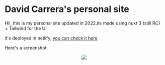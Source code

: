 # David Carrera's personal site

Hi!, this is my personal site updated in 2022,its made using nuxt 3 (still RC) + Tailwind for the UI

it's deployed in netlify, [you can check it here](https://brim01.netlify.app)

Here's a screenshot: 
<p align="center">
  <img src="https://res.cloudinary.com/dm9coohcf/image/upload/v1651532347/personal-site_screenshot_plezdy.png"
       />
  </p>
